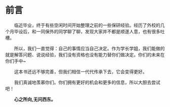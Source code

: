 # 前言

&emsp;&emsp;临近毕业，终于有些空闲时间开始整理之前的一些保研经验。经历了外校的几个月毕设后，和一同保外的同学聊了聊，发现大家并不都是顺遂人意，也有很多吐槽。

&emsp;&emsp;所以，我们一直觉得：自己的事情应当自己决定。作为学长学姐，我们能做的就是解答问题、说说经验，我们没有资格也没有能力替你们做决定。你们的未来在你们手中~


&emsp;&emsp;这本书还远不够完善，但我们相信一代代传承下去，它会变得更好。

&emsp;&emsp;我们真诚地羡慕你们。你们拥有更好的机会和更多的信息，所以大胆去尝试吧！

&emsp;&emsp;**心之所向,无问西东。**